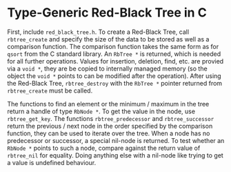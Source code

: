 # Type-Generic Red-Black Tree in C

First, include `red_black_tree.h`. To create a Red-Black Tree, call `rbtree_create` and specify the size of the data to be stored as well as a comparison function. The comparison function takes the same form as for `qsort` from the C standard library. An `RbTree *` is returned, which is needed for all further operations. Values for insertion, deletion, find, etc. are provied via a `void *`, they are be copied to internally managed memory (so the object the `void *` points to can be modified after the operation). After using the Red-Black Tree, `rbtree_destroy` with the `RbTree *` pointer returned from `rbtree_create` must be called.

The functions to find an element or the minimum / maximum in the tree return a handle of type `RbNode *`. To get the value in the node, use `rbtree_get_key`. The functions `rbtree_predecessor` and `rbtree_successor` return the previous / next node in the order specified by the comparison function, they can be used to iterate over the tree. When a node has no predecessor or successor, a special nil-node is returned. To test whether an `RbNode *` points to such a node, compare against the return value of `rbtree_nil` for equality. Doing anything else with a nil-node like trying to get a value is undefined behaviour. 